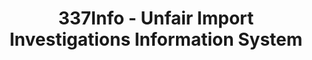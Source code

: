 ---
layout: default
bigquery: https://console.cloud.google.com/bigquery?p=patents-public-data&d=usitc_investigations&page=dataset&project=sheets-management-319211
citation: US International Trade Commission 337Info Unfair Import Investigations Information
  System
contributors: US International Trade Comission
cost: None
description: US International Trade Commission 337Info Unfair Import Investigations
  Information System contains data on investigations done under Section 337. Section
  337 declares the infringement of certain statutory intellectual property rights
  and other forms of unfair competition in import trade to be unlawful practices.
  Most Section 337 investigations involve allegations of patent or registered trademark
  infringement.
documentation: FAQ and tutorial available on the site
last_edit: Mon, 04 Apr 2022 19:10:40 GMT
location: https://pubapps2.usitc.gov/337external/
maintained_by: US International Trade Comission
schema_fields: '[''teoIdDueDate'', ''trademarkNumbers'', ''investigationNo'', ''actualStartDateEvidHear'',
  ''markmanHearing'', ''currentStatus'', ''htsNumbers'', ''cafcAppeals'', ''finalIdOnViolationDue'',
  ''publication_number'', ''docketNo'', ''reportingRequirements'', ''scheduledEndDateEvidHear'',
  ''teoProceedingInvolved'', ''patentNumber'', ''gcAttorney'', ''startDateMarkmanHearing'',
  ''dateCreated'', ''internalRemand'', ''dateComplaintFiled'', ''issueDateOtherNonFinal'',
  ''teoIdIssueDate'', ''finalIdOnViolationIssue'', ''ouiiParticipation'', ''targetDate'',
  ''teoReliefGranted'', ''investigationTermDate'', ''complainant'', ''patentNumbers'',
  ''currentActiveALJ'', ''scheduledStartDateEvidHear'', ''investigationType'', ''id'',
  ''finalDetViolation'', ''invUnfairAct'', ''title'', ''actualEndDateEvidHear'', ''copyrightNumbers'',
  ''respondent'', ''endDateMarkmanHearing'', ''lastUpdated'', ''dateOfPublicationFrNotice'',
  ''aljAssigned'', ''ouiiAttorney'', ''finalDetNoViolation'']'
shortname: unfair_import_investigations
tags:
- import
- legal
- trade
timeframe: 2008-2021 (prior to 2008 downloadable as a JSON file)
title: 337Info - Unfair Import Investigations Information System
uuid: 2721f5ec-e599-4890-9265-9706719fc71e
---